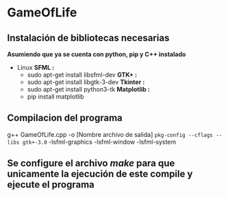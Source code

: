 # GameOfLife

## Instalación de bibliotecas necesarias
__Asumiendo que ya se cuenta con python, pip y C++ instalado__

* Linux
    **SFML :**
    - sudo apt-get install libsfml-dev
    **GTK+ :**
    - sudo apt-get install libgtk-3-dev
    **Tkinter :**
    - sudo apt-get install python3-tk
    **Matplotlib :**
    - pip install matplotlib


## Compilacion del programa
g++ GameOfLife.cpp -o [Nombre archivo de salida] `pkg-config --cflags --libs gtk+-3.0` -lsfml-graphics -lsfml-window -lsfml-system


## Se configure el archivo _make_ para que unicamente la ejecución de este compile y ejecute el programa
